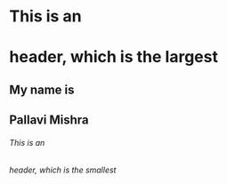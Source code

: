 # This is an <h1> header, which is the largest
## My name is <h2> Pallavi Mishra
###### This is an <h6> header, which is the smallest
